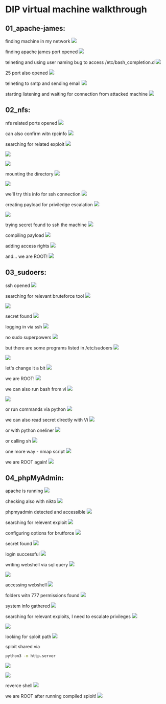 # DIP virtual machine walkthrough

## 01_apache-james:

finding machine in my network
![](01_apache-james/2024-09-17_08-26.png)

finding apache james port opened
![](01_apache-james/2024-09-17_08-27.png)

telneting and using user naming bug to access /etc/bash_completion.d
![](01_apache-james/2024-09-17_08-34.png)

25 port also opened
![](01_apache-james/2024-09-17_08-37.png)

telneting to smtp and sending email
![](01_apache-james/2024-09-17_08-43.png)

starting listening and waiting for connection from attacked machine
![](01_apache-james/2024-09-17_08-44.png)

## 02_nfs:

nfs related ports opened
![](02_nfs/2024-09-24_07-12.png)

can also confirm witn rpcinfo
![](02_nfs/2024-09-24_07-17.png)

searching for related exploit
![](02_nfs/2024-09-24_07-19.png)

![](02_nfs/2024-09-24_07-21.png)

![](02_nfs/2024-09-24_07-22.png)

mounting the directory
![](02_nfs/2024-09-24_07-25.png)

![](02_nfs/2024-09-24_07-26.png)

we'll try this info for ssh connection
![](02_nfs/2024-09-24_07-27.png)

creating payload for priviledge escalation
![](02_nfs/2024-09-24_07-29.png)

![](02_nfs/2024-09-24_07-29_1.png)

trying secret found to ssh the machine
![](02_nfs/2024-09-24_07-34.png)

compiling payload
![](02_nfs/2024-09-24_08-26.png)

adding access rights
![](02_nfs/2024-09-24_08-26_1.png)

and... we are ROOT!
![](02_nfs/2024-09-24_08-34.png)

## 03_sudoers:

ssh opened
![](03_sudoers/2024-09-27_12-55.png)

searching for relevant bruteforce tool
![](03_sudoers/2024-09-27_12-57.png)

![](03_sudoers/2024-09-27_13-02.png)

secret found
![](03_sudoers/2024-09-27_13-19.png)

logging in via ssh
![](03_sudoers/2024-09-27_13-20.png)

no sudo superpowers
![](03_sudoers/2024-09-27_13-22.png)

but there are some programs listed in /etc/sudoers
![](03_sudoers/2024-09-27_13-23.png)

![](03_sudoers/2024-09-27_13-23_1.png)

let's change it a bit
![](03_sudoers/2024-09-27_13-28.png)

we are ROOT!
![](03_sudoers/2024-09-27_13-29.png)

we can also run bash from vi
![](03_sudoers/2024-09-27_13-30.png)

![](03_sudoers/2024-09-27_13-30_1.png)

or run commands via python
![](03_sudoers/2024-09-27_13-33.png)

we can also read secret directly with Vi
![](03_sudoers/2024-09-27_13-35.png)

or with python oneliner
![](03_sudoers/2024-09-27_13-36.png)

or calling sh
![](03_sudoers/2024-09-27_13-37.png)

one more way - nmap script
![](03_sudoers/2024-09-27_13-43.png)

we are ROOT again!
![](03_sudoers/2024-09-27_13-44.png)

## 04_phpMyAdmin:

apache is running
![](04_phpMyAdmin/2024-09-27_17-11.png)

checking also with nikto
![](04_phpMyAdmin/2024-09-27_17-14.png)

phpmyadmin detected and accessible
![](04_phpMyAdmin/2024-09-27_17-15.png)

searching for relevent exploit
![](04_phpMyAdmin/2024-09-27_17-16.png)

configuring options for brutforce
![](04_phpMyAdmin/2024-09-27_17-34.png)

secret found
![](04_phpMyAdmin/2024-09-27_17-43.png)

login successful
![](04_phpMyAdmin/2024-09-27_18-06.png)

writing webshell via sql query
![](04_phpMyAdmin/2024-09-27_18-11_1.png)

![](04_phpMyAdmin/2024-09-27_18-12.png)

accessing webshell
![](04_phpMyAdmin/2024-09-27_18-13.png)

folders witn 777 permissions found
![](04_phpMyAdmin/2024-09-27_18-15.png)

system info gathered
![](04_phpMyAdmin/2024-09-27_18-15_1.png)

searching for relevant exploits, I need to escalate privileges
![](04_phpMyAdmin/2024-09-28_06-43.png)

![](04_phpMyAdmin/2024-09-28_06-45.png)

looking for sploit path
![](04_phpMyAdmin/2024-09-28_06-45_1.png)

sploit shared via

``` sh
python3 -m http.server
```

![](04_phpMyAdmin/2024-09-28_06-48.png)

![](04_phpMyAdmin/2024-09-28_06-49.png)

reverce shell
![](04_phpMyAdmin/2024-09-28_06-51.png)

we are ROOT after running compiled sploit!
![](04_phpMyAdmin/2024-09-28_07-11.png)

